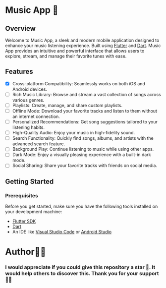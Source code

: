 # Music App 🎵

## Overview
Welcome to Music App, a sleek and modern mobile application designed to enhance your music listening experience. Built using [Flutter](https://docs.flutter.dev/get-started/) and [Dart](https://dart.dev/). Music App provides an intuitive and powerful interface that allows users to explore, stream, and manage their favorite tunes with ease.

## Features
* [x] Cross-platform Compatibility: Seamlessly works on both iOS and Android devices. 
* [ ] Rich Music Library: Browse and stream a vast collection of songs across various genres.
* [ ] Playlists: Create, manage, and share custom playlists. 
* [ ] Offline Mode: Download your favorite tracks and listen to them without an internet connection. 
* [ ] Personalized Recommendations: Get song suggestions tailored to your listening habits. 
* [ ] High-Quality Audio: Enjoy your music in high-fidelity sound. 
* [ ] Search Functionality: Quickly find songs, albums, and artists with the advanced search feature. 
* [ ] Background Play: Continue listening to music while using other apps. 
* [ ] Dark Mode: Enjoy a visually pleasing experience with a built-in dark mode. 
* [ ] Social Sharing: Share your favorite tracks with friends on social media. 

<!--- ## Screenshots --->
<!--- Anh Bo Vo Day --->
<!--- ## Screenshots --->
  
## Getting Started

### Prerequisites
Before you get started, make sure you have the following tools installed on your development machine:

* [Flutter SDK](https://docs.flutter.dev/get-started/)
* [Dart](https://dart.dev/)
* An IDE like [Visual Studio Code](https://code.visualstudio.com/download) or [Android Studio](https://developer.android.com/)

# Author👨‍💻 
### I would appreciate if you could give this repository a star 🌟. It would help others to discover this. Thank you for your support 👨‍💻
